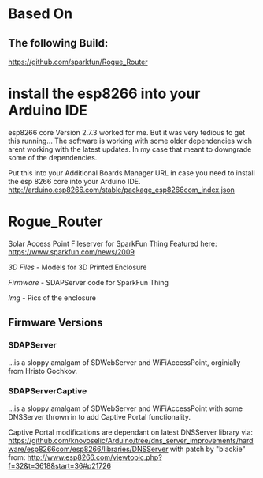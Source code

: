 # Based On 
## The following Build: 
https://github.com/sparkfun/Rogue_Router

# install the esp8266 into your Arduino IDE
esp8266 core Version 2.7.3 worked for me. 
But it was very tedious to get this running... 
The software is working with some older dependencies wich arent working with the latest updates. 
In my case that meant to downgrade some of the dependencies. 

Put this into your Additional Boards Manager URL in case you need to install the esp 8266 core into your Arduino IDE. 
http://arduino.esp8266.com/stable/package_esp8266com_index.json

# Rogue_Router

Solar Access Point Fileserver for SparkFun Thing
Featured here: https://www.sparkfun.com/news/2009

*3D Files* - Models for 3D Printed Enclosure

*Firmware* - SDAPServer code for SparkFun Thing

*Img* - Pics of the enclosure

## Firmware Versions

### SDAPServer

...is a sloppy amalgam of SDWebServer and WiFiAccessPoint, orginially from Hristo Gochkov.


### SDAPServerCaptive

...is a sloppy amalgam of SDWebServer and WiFiAccessPoint with some DNSServer thrown in to add Captive Portal functionality. 

Captive Portal modifications are dependant on latest DNSServer library via: 
https://github.com/knovoselic/Arduino/tree/dns_server_improvements/hardware/esp8266com/esp8266/libraries/DNSServer
with patch by "blackie" from:
http://www.esp8266.com/viewtopic.php?f=32&t=3618&start=36#p21726


